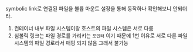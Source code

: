 
symbolic link로 연결된 파일을 볼륨 마운트 설정을 통해 동작하나 확인해보니 안되더라.

1. 컨테이너 내부 파일 시스템이랑 호스트의 파일 시스템은 서로 다름
2. 심볼릭 링크는 파일 경로를 가리키는 `포인터` 이기 때문에 1번 이유로 서로 다른 파일 시스템의 파일 경로라서 매핑 되지 않음 그래서 불가능